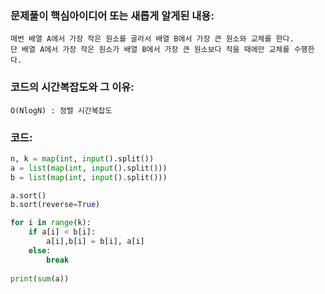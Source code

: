 ### 문제풀이 핵심아이디어 또는 새롭게 알게된 내용: 
    매번 배열 A에서 가장 작은 원소를 골라서 배열 B에서 가장 큰 원소와 교체를 한다.   
    단 배열 A에서 가장 작은 원소가 배열 B에서 가장 큰 원소보다 작을 때에만 교체를 수행한다.
    
### 코드의 시간복잡도와 그 이유:
    O(NlogN) : 정렬 시간복잡도
    
### 코드:
```python
n, k = map(int, input().split())
a = list(map(int, input().split())) 
b = list(map(int, input().split()))

a.sort()
b.sort(reverse=True)

for i in range(k):
    if a[i] < b[i]:
        a[i],b[i] = b[i], a[i]
    else:
        break
        
print(sum(a))

```
